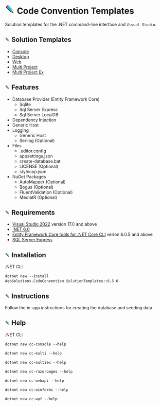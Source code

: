 <!-- Header -->
# ![](/Assets/github-image32x32.png) Code Convention Templates
Solution templates for the .NET command-line interface and `Visual Studio`.

<!-- Solution Templates -->
## ![](/Assets/github-image16x16.png) Solution Templates
* [Console](https://github.com/bboy77/Templates/tree/main/SolutionTemplates/Content/Console/)
* [Desktop](https://github.com/bboy77/Templates/tree/main/SolutionTemplates/Content/Desktop/)
* [Web](https://github.com/bboy77/Templates/tree/main/SolutionTemplates/Content/Web/)
* [Multi Project](https://github.com/bboy77/Templates/tree/main/SolutionTemplates/Content/Multi-Project/)
* [Multi Project Ex](https://github.com/bboy77/Templates/tree/main/SolutionTemplates/Content/Multi-ProjectEx/)

<!-- Features -->
## ![](/Assets/github-image16x16.png) Features
* Database Provider (Entity Framework Core)
  * Sqlite
  * Sql Server Express
  * Sql Server LocalDB
* Dependency Injection
* Generic Host
* Logging
  * Generic Host
  * Serilog (Optional)
* Files
  * .editor.config
  * appsettings.json
  * create-database.bat
  * LICENSE (Optional)
  * stylecop.json
* NuGet Packages
  * AutoMapper (Optional)
  * Bogus (Optional)
  * FluentValidation (Optional)
  * MediatR (Optional)

<!-- Requirements -->
## ![Requirements](/Assets/github-image16x16.png) Requirements
* [Visual Studio 2022](https://visualstudio.microsoft.com/launch/) version 17.0 and above
* [.NET 6.0](https://dotnet.microsoft.com/download/dotnet/6.0)
* [Entity Framework Core tools for .NET Core CLI](https://docs.microsoft.com/en-us/ef/core/cli/dotnet) verion 6.0.5 and above
* [SQL Server Express](https://www.microsoft.com/en-us/sql-server/sql-server-downloads)

<!-- Instalation -->
## ![Installation](/Assets/github-image16x16.png) Installation
.NET CLI
```
dotnet new --install AebSolutions.CodeConvention.SolutionTemplates::6.5.0
```

## ![Instructions](/Assets/github-image16x16.png) Instructions
Follow the in-app instructions for creating the database and seeding data.

## ![Help](/Assets/github-image16x16.png) Help
.NET CLI
```
dotnet new cc-console --help
```
```
dotnet new cc-multi --help
```
```
dotnet new cc-multiex --help
```
```
dotnet new cc-razorpages --help
```
```
dotnet new cc-webapi --help
```
```
dotnet new cc-winforms --help
```
```
dotnet new cc-wpf --help
```
